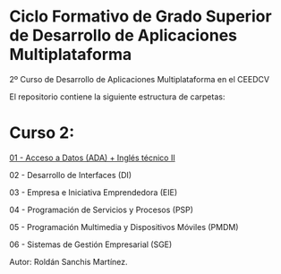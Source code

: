 # Ciclo Formativo de Grado Superior de Desarrollo de Aplicaciones Multiplataforma
2º Curso de Desarrollo de Aplicaciones Multiplataforma en el CEEDCV

El repositorio contiene la siguiente estructura de carpetas:

# Curso 2: 

<a href="https://github.com/Kadeathdeluz/2-DAM/tree/changes/01%20-%20Acceso%20a%20Datos%20(ADA)%20%2B%20Ingl%C3%A9s%20t%C3%A9cnico">01 - Acceso a Datos (ADA) + Inglés técnico II </a>

02 - Desarrollo de Interfaces (DI)

03 - Empresa e Iniciativa Emprendedora (EIE)

04 - Programación de Servicios y Procesos (PSP)

05 - Programación Multimedia y Dispositivos Móviles (PMDM)

06 - Sistemas de Gestión Empresarial (SGE)

Autor: Roldán Sanchis Martínez.
